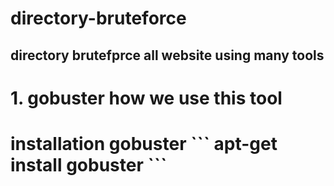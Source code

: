 # directory-bruteforce

<h2/>directory brutefprce all website using many tools<h2/>
<h1/> 1. gobuster how we use this tool <h1/>
</p1> installation gobuster <p1/>
```
apt-get install gobuster
```
